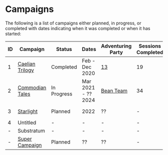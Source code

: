 # Campaigns

The following is a list of campaigns either planned, in progress, or completed with dates indicating when it was completed or when it has started:

| ID | Campaign | Status | Dates | Adventuring Party | Sessions Completed | Timeline | Levels |
| - | - | - | - | - | - | - | - |
| 1 | [Caelian Trilogy](caelian_trilogy.md) | Completed | Feb - Dec 2020 | [13](../Characters/13/13.md) | 19 | 2582 - 2600 4th Age | 2-17 |
| 2 | [Commodian Tales](commodian_tales.md) | In Progress | Mar 2021 - ?? 2024 | [Bean Team](../Characters/bean_team/bean_team.md) | 34 | 186 5th Age | 1-?? |
| 3 | [Starlight](starlight.md) | Planned | 2022 | ?? | - | 316 5th Age | 5-20 |
| 4 | Untitled | - | - | - | - | - | - |
| - | Substratum | - | - | - | - | - | - |
| - | [Super Campaign](super_campaign.md) | Planned | ?? | ?? | - | 5th Age | - |

